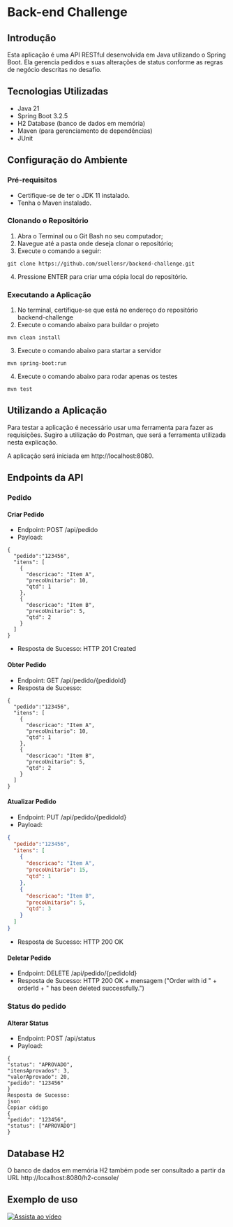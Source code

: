 # Back-end Challenge
## Introdução

Esta aplicação é uma API RESTful desenvolvida em Java utilizando o Spring Boot.
Ela gerencia pedidos e suas alterações de status conforme as regras de negócio descritas no desafio.

## Tecnologias Utilizadas

* Java 21 
* Spring Boot 3.2.5
* H2 Database (banco de dados em memória)
* Maven (para gerenciamento de dependências)
* JUnit

## Configuração do Ambiente

### Pré-requisitos

* Certifique-se de ter o JDK 11 instalado.
* Tenha o Maven instalado.

### Clonando o Repositório

1. Abra o Terminal ou o Git Bash no seu computador;
2. Navegue até a pasta onde deseja clonar o repositório;
3. Execute o comando a seguir: 
```
git clone https://github.com/suellensr/backend-challenge.git
```
4. Pressione ENTER para criar uma cópia local do repositório.

### Executando a Aplicação

1. No terminal, certifique-se que está no endereço do repositório backend-challenge
2. Execute o comando abaixo para buildar o projeto
```
mvn clean install
```
3. Execute o comando abaixo para startar a servidor
```
mvn spring-boot:run
```
4. Execute o comando abaixo para rodar apenas os testes
```
mvn test
```

## Utilizando a Aplicação

Para testar a aplicação é necessário usar uma ferramenta para fazer as requisições.
Sugiro a utilização do Postman, que será a ferramenta utilizada nesta explicação.

A aplicação será iniciada em http://localhost:8080.

## Endpoints da API

### Pedido

#### Criar Pedido
* Endpoint: POST /api/pedido
* Payload:
```
{
  "pedido":"123456",
  "itens": [
    {
      "descricao": "Item A",
      "precoUnitario": 10,
      "qtd": 1
    },
    {
      "descricao": "Item B",
      "precoUnitario": 5,
      "qtd": 2
    }
  ]
}
```
* Resposta de Sucesso: HTTP 201 Created

#### Obter Pedido

* Endpoint: GET /api/pedido/{pedidoId}
* Resposta de Sucesso:
```
{
  "pedido":"123456",
  "itens": [
    {
      "descricao": "Item A",
      "precoUnitario": 10,
      "qtd": 1
    },
    {
      "descricao": "Item B",
      "precoUnitario": 5,
      "qtd": 2
    }
  ]
}
```
#### Atualizar Pedido

* Endpoint: PUT /api/pedido/{pedidoId}
* Payload:
```json
{
  "pedido":"123456",
  "itens": [
    {
      "descricao": "Item A",
      "precoUnitario": 15,
      "qtd": 1
    },
    {
      "descricao": "Item B",
      "precoUnitario": 5,
      "qtd": 3
    }
  ]
}
```
* Resposta de Sucesso: HTTP 200 OK


#### Deletar Pedido
* Endpoint: DELETE /api/pedido/{pedidoId}
* Resposta de Sucesso: HTTP 200 OK + mensagem ("Order with id "  + orderId + " has been deleted successfully.")

### Status do pedido

#### Alterar Status
* Endpoint: POST /api/status
* Payload:
```
{
"status": "APROVADO",
"itensAprovados": 3,
"valorAprovado": 20,
"pedido": "123456"
}
Resposta de Sucesso:
json
Copiar código
{
"pedido": "123456",
"status": ["APROVADO"]
}
```

## Database H2

O banco de dados em memória H2 também pode ser consultado a partir da URL http://localhost:8080/h2-console/

## Exemplo de uso

[![Assista ao vídeo](https://img.youtube.com/vi/)](https://www.youtube.com/embed/AysDd-GO5kY)

